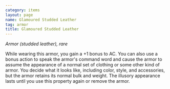 ```yaml
---
category: items
layout: page
name: Glamoured Studded Leather
tag: armor
title: Glamoured Studded Leather 
---
```

_Armor (studded leather), rare_ 

While wearing this armor, you gain a +1 bonus to AC. You can also use a bonus action to speak the armor's command word and cause the armor to assume the appearance of a normal set of clothing or some other kind of armor. You decide what it looks like, including color, style, and accessories, but the armor retains its normal bulk and weight. The illusory appearance lasts until you use this property again or remove the armor. 